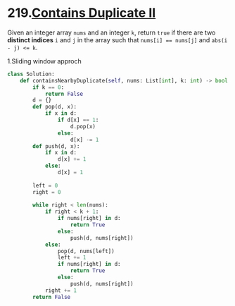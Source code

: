 # 219.[Contains Duplicate II](https://leetcode.com/problems/contains-duplicate-ii/)

Given an integer array `nums` and an integer `k`, return `true` if there are two **distinct indices** `i` and `j` in the array such that `nums[i] == nums[j]` and `abs(i - j) <= k`.

1.Sliding window approch

```py
class Solution:
    def containsNearbyDuplicate(self, nums: List[int], k: int) -> bool:
        if k == 0:
            return False
        d = {}
        def pop(d, x):
            if x in d:
                if d[x] == 1:
                    d.pop(x)
                else:
                    d[x] -= 1
        def push(d, x):
            if x in d:
                d[x] += 1
            else:
                d[x] = 1
      
        left = 0
        right = 0
      
        while right < len(nums):
            if right < k + 1:
                if nums[right] in d:
                    return True
                else:
                    push(d, nums[right])
            else:
                pop(d, nums[left])
                left += 1
                if nums[right] in d:
                    return True
                else:
                    push(d, nums[right])
            right += 1
        return False
```
